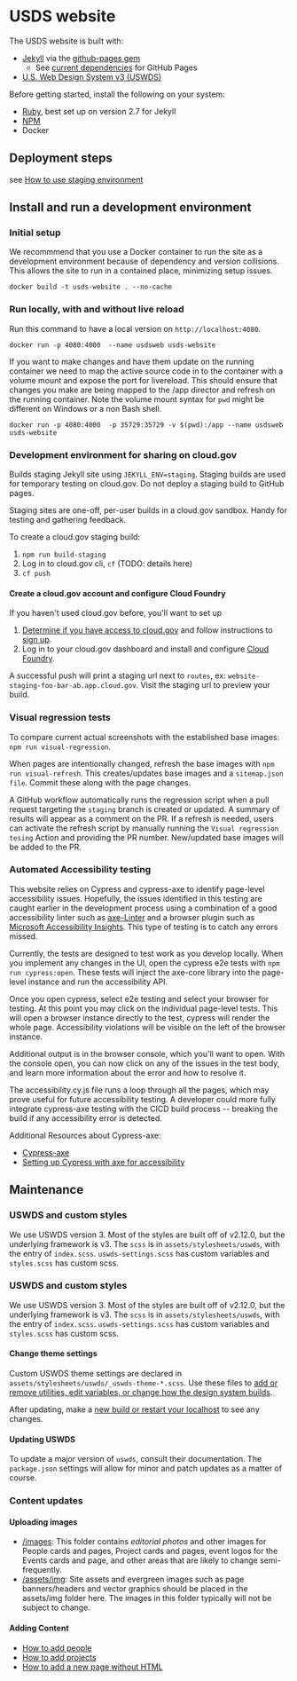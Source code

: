 # USDS website

The USDS website is built with:

- [Jekyll](https://jekyllrb.com/) via the [github-pages gem](https://rubygems.org/gems/github-pages)
  - See [current dependencies](https://pages.github.com/versions/) for GitHub Pages
- [U.S. Web Design System v3 (USWDS)](https://designsystem.digital.gov/)

Before getting started, install the following on your system:

- [Ruby](https://www.ruby-lang.org/en/documentation/installation/), best set up on version 2.7 for Jekyll
- [NPM](https://github.com/npm/cli)
- Docker

## Deployment steps
see [How to use staging environment](https://github.com/usds/website-management#how-to-use-the-usds-website-staging-environment)

## Install and run a development environment

### Initial setup
We recommmend that you use a Docker container to run the site as a development environment because of dependency and version collisions. This allows the site to run in a contained place, minimizing setup issues.

```
docker build -t usds-website . --no-cache
```

### Run locally, with and without live reload
Run this command to have a local version on `http://localhost:4080`.
```
docker run -p 4080:4000  --name usdsweb usds-website
```

If you want to make changes and have them update on the running container
we need to map the active source code in to the container with a volume mount and
expose the port for livereload. This should ensure that changes you make are being
mapped to the /app director and refresh on the running container. Note the volume mount syntax
for `pwd` might be different on Windows or a non Bash shell. 
```
docker run -p 4080:4000  -p 35729:35729 -v $(pwd):/app --name usdsweb usds-website
```  

### Development environment for sharing on cloud.gov
Builds staging Jekyll site using `JEKYLL_ENV=staging`. Staging builds are used for temporary testing on cloud.gov. Do not deploy a staging build to GitHub pages.

Staging sites are one-off, per-user builds in a cloud.gov sandbox. Handy for testing and gathering feedback.

To create a cloud.gov staging build:
1. `npm run build-staging`
1. Log in to cloud.gov cli, `cf`  (TODO: details here)
1. `cf push`

#### Create a cloud.gov account and configure Cloud Foundry
If you haven't used cloud.gov before, you'll want to set up

1. [Determine if you have access to cloud.gov](https://cloud.gov/docs/getting-started/accounts/) and follow instructions to [sign up](https://cloud.gov/docs/getting-started/setup/).
2. Log in to your cloud.gov dashboard and install and configure [Cloud Foundry](https://cloud.gov/docs/getting-started/setup/).

A successful push will print a staging url next to `routes`, ex: `website-staging-foo-bar-ab.app.cloud.gov`. Visit the staging url to preview your build.

### Visual regression tests

To compare current actual screenshots with the established base images: `npm run visual-regression`.

When pages are intentionally changed, refresh the base images with `npm run visual-refresh`. This creates/updates base images and a `sitemap.json file`. Commit these along with the page changes.

A GitHub workflow automatically runs the regression script when a pull request targeting the `staging` branch is created or updated. A summary of results will appear as a comment on the PR. If a refresh is needed, users can activate the refresh script by manually running the `Visual regression tesing` Action and providing the PR number. New/updated base images will be added to the PR.

### Automated Accessibility testing

This website relies on Cypress and cypress-axe to identify page-level accessibility issues. Hopefully, the issues identified in this testing are caught earlier in the development process using a combination of a good accessibility linter such as [axe-Linter](https://marketplace.visualstudio.com/items?itemName=deque-systems.vscode-axe-linter) and a browser plugin such as [Microsoft Accessibility Insights](https://accessibilityinsights.io/docs/web/overview/). This type of testing is to catch any errors missed.

Currently, the tests are designed to test work as you develop locally. When you implement any changes in the UI, open the cypress e2e tests with `npm run cypress:open`. These tests will inject the axe-core library into the page-level instance and run the accessibility API. 

Once you open cypress, select e2e testing and select your browser for testing. At this point you may click on the individual page-level tests. This will open a browser instance directly to the test, cypress will render the whole page. Accessibility violations will be visible on the left of the browser instance. 

Additional output is in the browser console, which you'll want to open. With the console open, you can now click on any of the issues in the test body, and learn more information about the error and how to resolve it.

The accessibility.cy.js file runs a loop through all the pages, which may prove useful for future accessibility testing. A developer could more fully integrate cypress-axe testing with the CICD build process -- breaking the build if any accessibility error is detected.

Additional Resources about Cypress-axe:
- [Cypress-axe](https://www.npmjs.com/package/cypress-axe)
- [Setting up Cypress with axe for accessibility](https://timdeschryver.dev/blog/setting-up-cypress-with-axe-for-accessibility)

## Maintenance

### USWDS and custom styles
We use USWDS version 3. Most of the styles are built off of v2.12.0, but the underlying framework is v3. The `scss` is in `assets/stylesheets/uswds`, with the entry of `index.scss`. `uswds-settings.scss` has custom variables and `styles.scss` has custom scss.

### USWDS and custom styles
We use USWDS version 3. Most of the styles are built off of v2.12.0, but the underlying framework is v3. The `scss` is in `assets/stylesheets/uswds`, with the entry of `index.scss`. `uswds-settings.scss` has custom variables and `styles.scss` has custom scss.

#### Change theme settings

Custom USWDS theme settings are declared in `assets/stylesheets/uswds/_uswds-theme-*.scss`. Use these files to [add or remove utilities, edit variables, or change how the design system builds](https://designsystem.digital.gov/documentation/settings/).

After updating, make a [new build or restart your localhost](#running-and-building) to see any changes.

#### Updating USWDS
To update a major version of `uswds`, consult their documentation. The `package.json` settings will allow for minor and patch updates as a matter of course.

### Content updates

#### Uploading images
- [/images](https://github.com/usds/website/tree/master/images): This folder contains *editorial photos* and other images for People cards and pages, Project cards and pages, event logos for the Events cards and page, and other areas that are likely to change semi-frequently.
- [/assets/img](https://github.com/usds/website/tree/master/assets/img): Site assets and evergreen images such as page banners/headers and vector graphics should be placed in the assets/img folder here. The images in this folder typically will not be subject to change.

#### Adding Content
* [How to add people](https://github.com/usds/website/wiki/Adding-People-(carousel-and-pages))
* [How to add projects](https://github.com/usds/website/wiki/Adding-projects-(carousel-and-pages))
* [How to add a new page without HTML](https://github.com/usds/website/wiki/Adding-a-simple-page)
